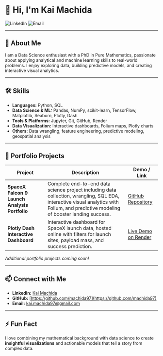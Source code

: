 # 👋 Hi, I'm Kai Machida

![LinkedIn](https://img.shields.io/badge/LinkedIn-Kai_Machida-blue?style=flat&logo=linkedin)
![Email](https://img.shields.io/badge/Email-kai.machida97%40gmail.com-red?style=flat&logo=gmail)

---

## 🚀 About Me

I am a Data Science enthusiast with a PhD in Pure Mathematics, passionate about applying analytical and machine learning skills to real-world problems. I enjoy exploring data, building predictive models, and creating interactive visual analytics. 

---

## 🛠️ Skills

- **Languages:** Python, SQL  
- **Data Science & ML:** Pandas, NumPy, scikit-learn, TensorFlow, Matplotlib, Seaborn, Plotly, Dash  
- **Tools & Platforms:** Jupyter, Git, GitHub, Render 
- **Data Visualization:** Interactive dashboards, Folium maps, Plotly charts  
- **Others:** Data wrangling, feature engineering, predictive modeling, geospatial analysis

---

## 📂 Portfolio Projects

| Project | Description | Demo / Link |
|---------|-------------|-------------|
| **SpaceX Falcon 9 Launch Analysis Portfolio** | Complete end-to-end data science project including data collection, wrangling, SQL EDA, interactive visual analytics with Folium, and predictive modeling of booster landing success. | [GitHub Repository](https://github.com/machida97/SpaceX_Falcon9_Portfolio) |
| **Plotly Dash Interactive Dashboard** | Interactive dashboard for SpaceX launch data, hosted online with filters for launch sites, payload mass, and success prediction. | [Live Demo on Render](https://spacex-launch-dashboard.onrender.com/) |

*Additional portfolio projects coming soon!*

---

## 📫 Connect with Me

- **LinkedIn:** [Kai Machida](https://www.linkedin.com/in/kai-machida-90158b10b)  
- **GitHub:** [https://github.com/machida97](https://github.com/machida97)  
- **Email:** kai.machida97@gmail.com  

---

## ⚡ Fun Fact

I love combining my mathematical background with data science to create **insightful visualizations** and actionable models that tell a story from complex data.

